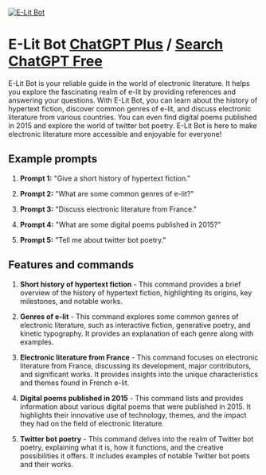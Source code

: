 
[![E-Lit Bot](https://files.oaiusercontent.com/file-VNiVWNrgBLng6eMarbJVrJZ0?se=2123-10-16T20%3A15%3A37Z&sp=r&sv=2021-08-06&sr=b&rscc=max-age%3D31536000%2C%20immutable&rscd=attachment%3B%20filename%3D7267dbd9-a33e-4674-8e65-f5cf6ec438db.png&sig=XBbf58IfjRnCL5uPNVBKsggFRz1EGnZPiRdBiN04q0M%3D)](https://chat.openai.com/g/g-USzNQ7K1m-e-lit-bot)

# E-Lit Bot [ChatGPT Plus](https://chat.openai.com/g/g-USzNQ7K1m-e-lit-bot) / [Search ChatGPT Free](https://gptcall.net/index.html#/?search=E-Lit%20Bot)

E-Lit Bot is your reliable guide in the world of electronic literature. It helps you explore the fascinating realm of e-lit by providing references and answering your questions. With E-Lit Bot, you can learn about the history of hypertext fiction, discover common genres of e-lit, and discuss electronic literature from various countries. You can even find digital poems published in 2015 and explore the world of twitter bot poetry. E-Lit Bot is here to make electronic literature more accessible and enjoyable for everyone!

## Example prompts

1. **Prompt 1:** "Give a short history of hypertext fiction."

2. **Prompt 2:** "What are some common genres of e-lit?"

3. **Prompt 3:** "Discuss electronic literature from France."

4. **Prompt 4:** "What are some digital poems published in 2015?"

5. **Prompt 5:** "Tell me about twitter bot poetry."

## Features and commands

1. **Short history of hypertext fiction** - This command provides a brief overview of the history of hypertext fiction, highlighting its origins, key milestones, and notable works.

2. **Genres of e-lit** - This command explores some common genres of electronic literature, such as interactive fiction, generative poetry, and kinetic typography. It provides an explanation of each genre along with examples.

3. **Electronic literature from France** - This command focuses on electronic literature from France, discussing its development, major contributors, and significant works. It provides insights into the unique characteristics and themes found in French e-lit.

4. **Digital poems published in 2015** - This command lists and provides information about various digital poems that were published in 2015. It highlights their innovative use of technology, themes, and the impact they had on the field of electronic literature.

5. **Twitter bot poetry** - This command delves into the realm of Twitter bot poetry, explaining what it is, how it functions, and the creative possibilities it offers. It includes examples of notable Twitter bot poets and their works.


